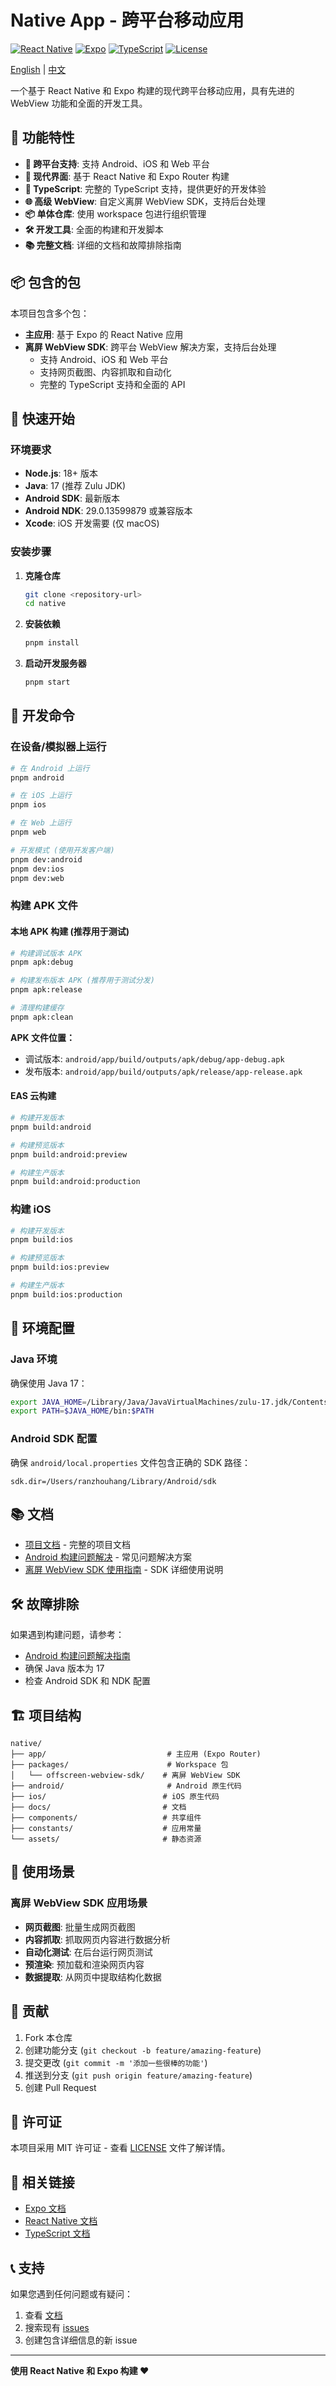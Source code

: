 # Native App - 跨平台移动应用

[![React Native](https://img.shields.io/badge/React%20Native-0.79.5-blue.svg)](https://reactnative.dev/)
[![Expo](https://img.shields.io/badge/Expo-53.0.19-blue.svg)](https://expo.dev/)
[![TypeScript](https://img.shields.io/badge/TypeScript-5.8.3-blue.svg)](https://www.typescriptlang.org/)
[![License](https://img.shields.io/badge/License-MIT-green.svg)](LICENSE)

[English](README.md) | [中文](README.zh-CN.md)

一个基于 React Native 和 Expo 构建的现代跨平台移动应用，具有先进的 WebView 功能和全面的开发工具。

## 🌟 功能特性

- **🚀 跨平台支持**: 支持 Android、iOS 和 Web 平台
- **📱 现代界面**: 基于 React Native 和 Expo Router 构建
- **🔧 TypeScript**: 完整的 TypeScript 支持，提供更好的开发体验
- **🌐 高级 WebView**: 自定义离屏 WebView SDK，支持后台处理
- **📦 单体仓库**: 使用 workspace 包进行组织管理
- **🛠️ 开发工具**: 全面的构建和开发脚本
- **📚 完整文档**: 详细的文档和故障排除指南

## 📦 包含的包

本项目包含多个包：

- **主应用**: 基于 Expo 的 React Native 应用
- **离屏 WebView SDK**: 跨平台 WebView 解决方案，支持后台处理
  - 支持 Android、iOS 和 Web 平台
  - 支持网页截图、内容抓取和自动化
  - 完整的 TypeScript 支持和全面的 API

## 🚀 快速开始

### 环境要求

- **Node.js**: 18+ 版本
- **Java**: 17 (推荐 Zulu JDK)
- **Android SDK**: 最新版本
- **Android NDK**: 29.0.13599879 或兼容版本
- **Xcode**: iOS 开发需要 (仅 macOS)

### 安装步骤

1. **克隆仓库**
   ```bash
   git clone <repository-url>
   cd native
   ```

2. **安装依赖**
   ```bash
   pnpm install
   ```

3. **启动开发服务器**
   ```bash
   pnpm start
   ```

## 📱 开发命令

### 在设备/模拟器上运行
```bash
# 在 Android 上运行
pnpm android

# 在 iOS 上运行
pnpm ios

# 在 Web 上运行
pnpm web

# 开发模式 (使用开发客户端)
pnpm dev:android
pnpm dev:ios
pnpm dev:web
```

### 构建 APK 文件

#### 本地 APK 构建 (推荐用于测试)

```bash
# 构建调试版本 APK
pnpm apk:debug

# 构建发布版本 APK (推荐用于测试分发)
pnpm apk:release

# 清理构建缓存
pnpm apk:clean
```

**APK 文件位置：**
- 调试版本: `android/app/build/outputs/apk/debug/app-debug.apk`
- 发布版本: `android/app/build/outputs/apk/release/app-release.apk`

#### EAS 云构建

```bash
# 构建开发版本
pnpm build:android

# 构建预览版本
pnpm build:android:preview

# 构建生产版本
pnpm build:android:production
```

### 构建 iOS

```bash
# 构建开发版本
pnpm build:ios

# 构建预览版本
pnpm build:ios:preview

# 构建生产版本
pnpm build:ios:production
```

## 🔧 环境配置

### Java 环境
确保使用 Java 17：
```bash
export JAVA_HOME=/Library/Java/JavaVirtualMachines/zulu-17.jdk/Contents/Home
export PATH=$JAVA_HOME/bin:$PATH
```

### Android SDK 配置
确保 `android/local.properties` 文件包含正确的 SDK 路径：
```properties
sdk.dir=/Users/ranzhouhang/Library/Android/sdk
```

## 📚 文档

- [项目文档](./docs/index.md) - 完整的项目文档
- [Android 构建问题解决](./docs/android-build-troubleshooting.md) - 常见问题解决方案
- [离屏 WebView SDK 使用指南](./docs/offscreen-webview-sdk.md) - SDK 详细使用说明

## 🛠️ 故障排除

如果遇到构建问题，请参考：
- [Android 构建问题解决指南](./docs/android-build-troubleshooting.md)
- 确保 Java 版本为 17
- 检查 Android SDK 和 NDK 配置

## 🏗️ 项目结构

```
native/
├── app/                           # 主应用 (Expo Router)
├── packages/                      # Workspace 包
│   └── offscreen-webview-sdk/    # 离屏 WebView SDK
├── android/                       # Android 原生代码
├── ios/                          # iOS 原生代码
├── docs/                         # 文档
├── components/                   # 共享组件
├── constants/                    # 应用常量
└── assets/                       # 静态资源
```

## 🎯 使用场景

### 离屏 WebView SDK 应用场景

- **网页截图**: 批量生成网页截图
- **内容抓取**: 抓取网页内容进行数据分析
- **自动化测试**: 在后台运行网页测试
- **预渲染**: 预加载和渲染网页内容
- **数据提取**: 从网页中提取结构化数据

## 🤝 贡献

1. Fork 本仓库
2. 创建功能分支 (`git checkout -b feature/amazing-feature`)
3. 提交更改 (`git commit -m '添加一些很棒的功能'`)
4. 推送到分支 (`git push origin feature/amazing-feature`)
5. 创建 Pull Request

## 📄 许可证

本项目采用 MIT 许可证 - 查看 [LICENSE](LICENSE) 文件了解详情。

## 🔗 相关链接

- [Expo 文档](https://docs.expo.dev/)
- [React Native 文档](https://reactnative.dev/)
- [TypeScript 文档](https://www.typescriptlang.org/)

## 📞 支持

如果您遇到任何问题或有疑问：

1. 查看 [文档](./docs/)
2. 搜索现有 [issues](../../issues)
3. 创建包含详细信息的新 issue

---

**使用 React Native 和 Expo 构建 ❤️** 